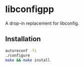 # libconfigpp
A drop-in replacement for libconfig.

## Installation

```bash
autoreconf -fi
./configure
make && make install
```

